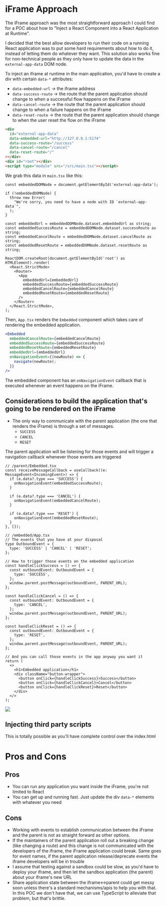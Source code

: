 # iFrame Approach

The iFrame approach was the most straightforward approach I could find for a POC about how to "Inject a React Component into a React Application at Runtime".

I decided that the best allow developers to run their code on a running React application was to put some hard requirements about how to do it, instead of letting them do whatever they want. This solution also works fine for non-technical people as they only have to update the data in the `external-app-data` DOM node.

To inject an iframe at runtime in the main application, you'd have to create a div with certain `data-*` attributes:

- `data-embedded-url` -> the iframe address
- `data-success-route` -> the route that the parent application should change to when a successful flow happens on the iFrame
- `data-cancel-route` -> the route that the parent application should change to when a failure happens on the iFrame
- `data-reset-route` -> the route that the parent application should change to when the user reset the flow on the iFrame

```html
<div
  id="external-app-data"
  data-embedded-url="http://127.0.0.1:5174"
  data-success-route="/success"
  data-cancel-route="/cancel"
  data-reset-route="/"
></div>
<div id="root"></div>
<script type="module" src="/src/main.tsx"></script>
```

We grab this data in `main.tsx` like this:

```tsx
const embeddedDOMNode = document.getElementById('external-app-data');

if (!embeddedDOMNode) {
  throw new Error(
    "We're sorry, you need to have a node with ID `external-app-data`",
  );
}

const embeddedUrl = embeddedDOMNode.dataset.embeddedUrl as string;
const embeddedSuccessRoute = embeddedDOMNode.dataset.successRoute as string;
const embeddedCancelRoute = embeddedDOMNode.dataset.cancelRoute as string;
const embeddedResetRoute = embeddedDOMNode.dataset.resetRoute as string;

ReactDOM.createRoot(document.getElementById('root') as HTMLElement).render(
  <React.StrictMode>
    <Router>
      <App
        embeddedUrl={embeddedUrl}
        embeddedSuccessRoute={embeddedSuccessRoute}
        embeddedCancelRoute={embeddedCancelRoute}
        embeddedResetRoute={embeddedResetRoute}
      />
    </Router>
  </React.StrictMode>,
);
```

Then, `App.tsx` renders the `Embedded` component which takes care of rendering the embedded application.

```jsx
<Embedded
  embeddedCancelRoute={embeddedCancelRoute}
  embeddedSuccessRoute={embeddedSuccessRoute}
  embeddedResetRoute={embeddedResetRoute}
  embeddedUrl={embeddedUrl}
  onNavigationEvent={(newRoute) => {
    navigate(newRoute);
  }}
/>
```

The embedded component has an `onNavigationEvent` callback that is executed whenever an event happens on the iFrame.

## Considerations to build the application that's going to be rendered on the iFrame

- The only way to communicate with the parent application (the one that renders the iFrame) is through a set of messages.
  - `SUCCESS`
  - `CANCEL`
  - `RESET`
    
The parent application will be listening for those events and will trigger a navigation callback whenever those events are triggered

```tsx
// /parent/Embedded.tsx
const receiveMessageCallback = useCallback((e: MessageEvent<IncomingEvent>) => {
  if (e.data?.type === 'SUCCESS') {
    onNavigationEvent(embeddedSuccessRoute);
  }

  if (e.data?.type === 'CANCEL') {
    onNavigationEvent(embeddedCancelRoute);
  }

  if (e.data?.type === 'RESET') {
    onNavigationEvent(embeddedResetRoute);
  }
}, []);

// /embedded/App.tsx
// The events that you have at your disposal
type OutboundEvent = {
  type: 'SUCCESS' | 'CANCEL' | 'RESET';
};

// How to trigger those events on the embedded application
const handleClickSuccess = () => {
  const outboundEvent: OutboundEvent = {
    type: 'SUCCESS',
  };
  window.parent.postMessage(outboundEvent, PARENT_URL);
};

const handleClickCancel = () => {
  const outboundEvent: OutboundEvent = {
    type: 'CANCEL',
  };
  window.parent.postMessage(outboundEvent, PARENT_URL);
};

const handleClickReset = () => {
  const outboundEvent: OutboundEvent = {
    type: 'RESET',
  };
  window.parent.postMessage(outboundEvent, PARENT_URL);
};

// And you can call those events in the app anyway you want it
return (
  <>
    <h1>Embedded application</h1>
    <div className="button-wrapper">
      <button onClick={handleClickSuccess}>Success</button>
      <button onClick={handleClickCancel}>Cancel</button>
      <button onClick={handleClickReset}>Reset</button>
    </div>
  </>
);
```

![](https://cdn.zappy.app/6ca5fea1daf7ccd766bc265866be69a3.png)

## Injecting third party scripts

This is totally possible as you'll have complete control over the index.html

# Pros and Cons

## Pros

- You can run any application you want inside the iFrame, you're not limited to React
- You can get up and running fast. Just update the div `data-*` elements with whatever you need

## Cons

- Working with events to establish communication between the iFrame and the parent is not as straight forward as other options.
- If the maintainers of the parent application roll out a breaking change (like changing a route) and this change is not communicated with the developers of the iframe, the iFrame application could break. Same goes for event names, if the parent application release/deprecate events the iframe developers will be in trouble
- I assume that testing against a sandbox could be slow, as you'd have to deploy your iframe, and then let the sandbox application (the parent) about your iframe's new URL
- Share application state between the iframe<->parent could get messy soon unless there's a standard mechanisms/apis to help you with that. In this POC we don't have that, we can use TypeScript to alleviate that problem, but that's brittle.
